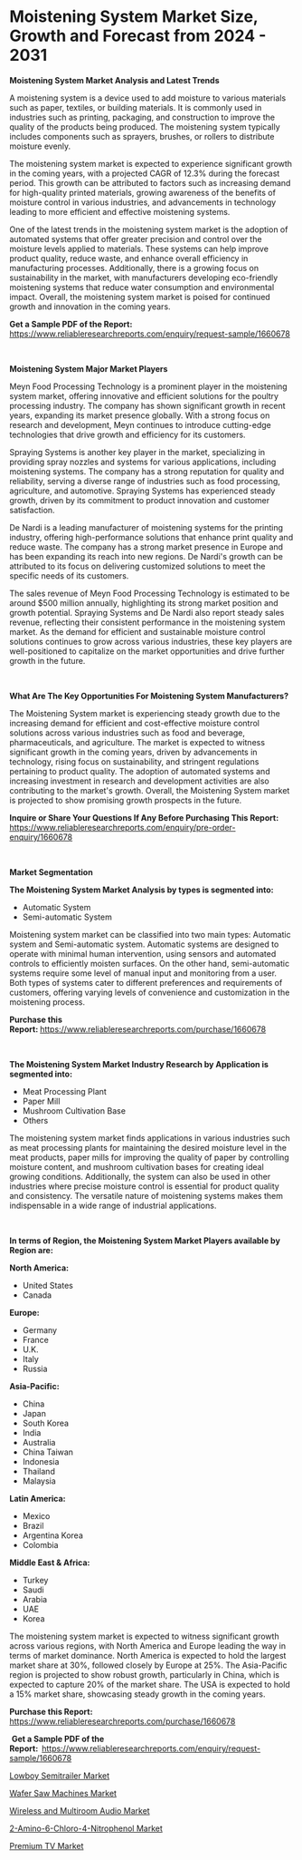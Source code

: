 <p><h1>Moistening System Market Size, Growth and Forecast from 2024 - 2031</h1></p><p><strong>Moistening System Market Analysis and Latest Trends</strong></p>
<p><p>A moistening system is a device used to add moisture to various materials such as paper, textiles, or building materials. It is commonly used in industries such as printing, packaging, and construction to improve the quality of the products being produced. The moistening system typically includes components such as sprayers, brushes, or rollers to distribute moisture evenly.</p><p>The moistening system market is expected to experience significant growth in the coming years, with a projected CAGR of 12.3% during the forecast period. This growth can be attributed to factors such as increasing demand for high-quality printed materials, growing awareness of the benefits of moisture control in various industries, and advancements in technology leading to more efficient and effective moistening systems.</p><p>One of the latest trends in the moistening system market is the adoption of automated systems that offer greater precision and control over the moisture levels applied to materials. These systems can help improve product quality, reduce waste, and enhance overall efficiency in manufacturing processes. Additionally, there is a growing focus on sustainability in the market, with manufacturers developing eco-friendly moistening systems that reduce water consumption and environmental impact. Overall, the moistening system market is poised for continued growth and innovation in the coming years.</p></p>
<p><strong>Get a Sample PDF of the Report:&nbsp;</strong> <a href="https://www.reliableresearchreports.com/enquiry/request-sample/1660678">https://www.reliableresearchreports.com/enquiry/request-sample/1660678</a></p>
<p>&nbsp;</p>
<p><strong>Moistening System Major Market Players</strong></p>
<p><p>Meyn Food Processing Technology is a prominent player in the moistening system market, offering innovative and efficient solutions for the poultry processing industry. The company has shown significant growth in recent years, expanding its market presence globally. With a strong focus on research and development, Meyn continues to introduce cutting-edge technologies that drive growth and efficiency for its customers.</p><p>Spraying Systems is another key player in the market, specializing in providing spray nozzles and systems for various applications, including moistening systems. The company has a strong reputation for quality and reliability, serving a diverse range of industries such as food processing, agriculture, and automotive. Spraying Systems has experienced steady growth, driven by its commitment to product innovation and customer satisfaction.</p><p>De Nardi is a leading manufacturer of moistening systems for the printing industry, offering high-performance solutions that enhance print quality and reduce waste. The company has a strong market presence in Europe and has been expanding its reach into new regions. De Nardi's growth can be attributed to its focus on delivering customized solutions to meet the specific needs of its customers.</p><p>The sales revenue of Meyn Food Processing Technology is estimated to be around $500 million annually, highlighting its strong market position and growth potential. Spraying Systems and De Nardi also report steady sales revenue, reflecting their consistent performance in the moistening system market. As the demand for efficient and sustainable moisture control solutions continues to grow across various industries, these key players are well-positioned to capitalize on the market opportunities and drive further growth in the future.</p></p>
<p>&nbsp;</p>
<p><strong>What Are The Key Opportunities For Moistening System Manufacturers?</strong></p>
<p><p>The Moistening System market is experiencing steady growth due to the increasing demand for efficient and cost-effective moisture control solutions across various industries such as food and beverage, pharmaceuticals, and agriculture. The market is expected to witness significant growth in the coming years, driven by advancements in technology, rising focus on sustainability, and stringent regulations pertaining to product quality. The adoption of automated systems and increasing investment in research and development activities are also contributing to the market's growth. Overall, the Moistening System market is projected to show promising growth prospects in the future.</p></p>
<p><strong>Inquire or Share Your Questions If Any Before Purchasing This Report:</strong> <a href="https://www.reliableresearchreports.com/enquiry/pre-order-enquiry/1660678">https://www.reliableresearchreports.com/enquiry/pre-order-enquiry/1660678</a></p>
<p>&nbsp;</p>
<p><strong>Market Segmentation</strong></p>
<p><strong>The Moistening System Market Analysis by types is segmented into:</strong></p>
<p><ul><li>Automatic System</li><li>Semi-automatic System</li></ul></p>
<p><p>Moistening system market can be classified into two main types: Automatic system and Semi-automatic system. Automatic systems are designed to operate with minimal human intervention, using sensors and automated controls to efficiently moisten surfaces. On the other hand, semi-automatic systems require some level of manual input and monitoring from a user. Both types of systems cater to different preferences and requirements of customers, offering varying levels of convenience and customization in the moistening process.</p></p>
<p><strong>Purchase this Report:&nbsp;</strong><a href="https://www.reliableresearchreports.com/purchase/1660678">https://www.reliableresearchreports.com/purchase/1660678</a></p>
<p>&nbsp;</p>
<p><strong>The Moistening System Market Industry Research by Application is segmented into:</strong></p>
<p><ul><li>Meat Processing Plant</li><li>Paper Mill</li><li>Mushroom Cultivation Base</li><li>Others</li></ul></p>
<p><p>The moistening system market finds applications in various industries such as meat processing plants for maintaining the desired moisture level in the meat products, paper mills for improving the quality of paper by controlling moisture content, and mushroom cultivation bases for creating ideal growing conditions. Additionally, the system can also be used in other industries where precise moisture control is essential for product quality and consistency. The versatile nature of moistening systems makes them indispensable in a wide range of industrial applications.</p></p>
<p>&nbsp;</p>
<p><strong>In terms of Region, the Moistening System Market Players available by Region are:</strong></p>
<p>
    <p> <strong> North America: </strong>
        <ul>
            <li>United States</li>
            <li>Canada</li>
        </ul>
        </p> 
    <p> <strong> Europe: </strong>
        <ul>
            <li>Germany</li>
            <li>France</li>
            <li>U.K.</li>
            <li>Italy</li>
            <li>Russia</li>
        </ul>
        </p> 
    <p> <strong> Asia-Pacific: </strong>
        <ul>
            <li>China</li>
            <li>Japan</li>
            <li>South Korea</li>
            <li>India</li>
            <li>Australia</li>
            <li>China Taiwan</li>
            <li>Indonesia</li>
            <li>Thailand</li>
            <li>Malaysia</li>
        </ul>
        </p> 
    <p> <strong> Latin America: </strong>
        <ul>
            <li>Mexico</li>
            <li>Brazil</li>
            <li>Argentina Korea</li>
            <li>Colombia</li>
        </ul>
        </p> 
    <p> <strong> Middle East & Africa: </strong>
        <ul>
            <li>Turkey</li>
            <li>Saudi</li>
            <li>Arabia</li>
            <li>UAE</li>
            <li>Korea</li>
        </ul>
    </p>
    </p>
<p><p>The moistening system market is expected to witness significant growth across various regions, with North America and Europe leading the way in terms of market dominance. North America is expected to hold the largest market share at 30%, followed closely by Europe at 25%. The Asia-Pacific region is projected to show robust growth, particularly in China, which is expected to capture 20% of the market share. The USA is expected to hold a 15% market share, showcasing steady growth in the coming years.</p></p>
<p><strong>Purchase this Report: </strong><a href="https://www.reliableresearchreports.com/purchase/1660678">https://www.reliableresearchreports.com/purchase/1660678</a></p>
<p>&nbsp;<strong>Get a Sample PDF of the Report:&nbsp;&nbsp;</strong><a href="https://www.reliableresearchreports.com/enquiry/request-sample/1660678">https://www.reliableresearchreports.com/enquiry/request-sample/1660678</a></p>
<p><strong></strong></p>
<p><p><a href="https://military-diascia-e68.notion.site/Lowboy-Semitrailer-Market-Research-Report-The-Key-To-Successful-Business-Strategy-Forecasted-for-Pe-f82147c974e1480699a50e3eefce1f8a">Lowboy Semitrailer Market</a></p><p><a href="https://sudsy-motorcycle-bbc.notion.site/Wafer-Saw-Machines-Market-Growth-Market-Trends-COVID-19-Impact-and-Forecasts-for-period-from-2024-f86b61e42cee47b0a34c10afedb96183">Wafer Saw Machines Market</a></p><p><a href="https://view.publitas.com/reportprime-1/wireless-and-multiroom-audio-market-size-and-examines-its-market-scope-with-a-primary-focus-on-growth-opportunities-and-forecasted-trends-spanning-from-2024-to-2031/">Wireless and Multiroom Audio Market</a></p><p><a href="https://meowing-canidae-761.notion.site/Insights-into-2-Amino-6-Chloro-4-Nitrophenol-Market-Size-Analysing-Market-Share-Trends-and-Growth-8651a98fe0b842b9b6fcd9ea0dfcbf2a">2-Amino-6-Chloro-4-Nitrophenol Market</a></p><p><a href="https://view.publitas.com/reportprime-1/premium-tv-market-analysis-and-market-size-global-industry-overview-market-segmentation-and-forecast-2024-to-2031/">Premium TV Market</a></p></p>